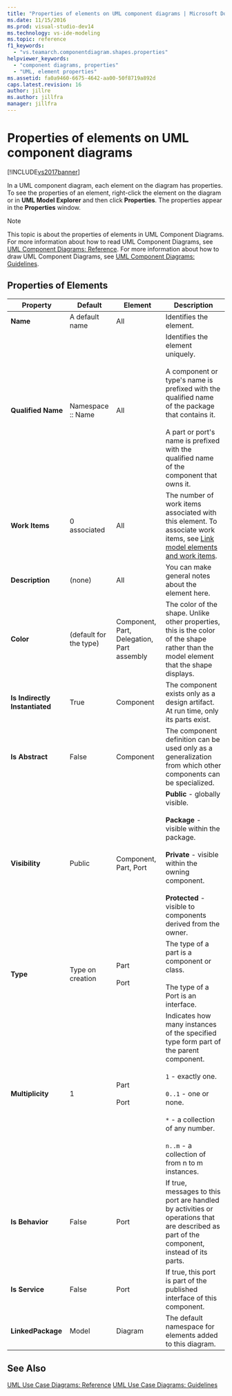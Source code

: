 ```yaml
---
title: "Properties of elements on UML component diagrams | Microsoft Docs"
ms.date: 11/15/2016
ms.prod: visual-studio-dev14
ms.technology: vs-ide-modeling
ms.topic: reference
f1_keywords:
  - "vs.teamarch.componentdiagram.shapes.properties"
helpviewer_keywords:
  - "component diagrams, properties"
  - "UML, element properties"
ms.assetid: fa0a9460-6675-4642-aa00-50f8719a892d
caps.latest.revision: 16
author: jillre
ms.author: jillfra
manager: jillfra
---
```

# Properties of elements on UML component diagrams
[!INCLUDE[vs2017banner](../includes/vs2017banner.md)]

In a UML component diagram, each element on the diagram has properties. To see the properties of an element, right-click the element on the diagram or in **UML Model Explorer** and then click **Properties**. The properties appear in the **Properties** window.

> [!NOTE]
> This topic is about the properties of elements in UML Component Diagrams. For more information about how to read UML Component Diagrams, see [UML Component Diagrams: Reference](../modeling/uml-component-diagrams-reference.md). For more information about how to draw UML Component Diagrams, see [UML Component Diagrams: Guidelines](../modeling/uml-component-diagrams-guidelines.md).

## Properties of Elements

|Property|Default|Element|Description|
|--------------|-------------|-------------|-----------------|
|**Name**|A default name|All|Identifies the element.|
|**Qualified Name**|Namespace :: Name|All|Identifies the element uniquely.<br /><br /> A component or type's name is prefixed with the qualified name of the package that contains it.<br /><br /> A part or port's name is prefixed with the qualified name of the component that owns it.|
|**Work Items**|0 associated|All|The number of work items associated with this element. To associate work items, see [Link model elements and work items](../modeling/link-model-elements-and-work-items.md).|
|**Description**|(none)|All|You can make general notes about the element here.|
|**Color**|(default for the type)|Component, Part, Delegation, Part assembly|The color of the shape. Unlike other properties, this is the color of the shape rather than the model element that the shape displays.|
|**Is Indirectly Instantiated**|True|Component|The component exists only as a design artifact. At run time, only its parts exist.|
|**Is Abstract**|False|Component|The component definition can be used only as a generalization from which other components can be specialized.|
|**Visibility**|Public|Component, Part, Port|**Public** - globally visible.<br /><br /> **Package** - visible within the package.<br /><br /> **Private** - visible within the owning component.<br /><br /> **Protected** - visible to components derived from the owner.|
|**Type**|Type on creation|Part<br /><br /> Port|The type of a part is a component or class.<br /><br /> The type of a Port is an interface.|
|**Multiplicity**|1|Part<br /><br /> Port|Indicates how many instances of the specified type form part of the parent component.<br /><br /> `1` - exactly one.<br /><br /> `0..1` - one or none.<br /><br /> `*` - a collection of any number.<br /><br /> `n..m` - a collection of from n to m instances.|
|**Is Behavior**|False|Port|If true, messages to this port are handled by activities or operations that are described as part of the component, instead of its parts.|
|**Is Service**|False|Port|If true, this port is part of the published interface of this component.|
|**LinkedPackage**|Model|Diagram|The default namespace for elements added to this diagram.|

## See Also
 [UML Use Case Diagrams: Reference](../modeling/uml-use-case-diagrams-reference.md)
 [UML Use Case Diagrams: Guidelines](../modeling/uml-use-case-diagrams-guidelines.md)
